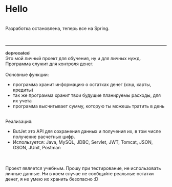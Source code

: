 <h1>Hello</h1><br>
Разработка остановлена, теперь все на Spring.

<br><hr>
<s>deprecated</s><br>
Это мой личный проект для обучения, ну и для личных нужд.<br>
Программа служит для контроля денег.
<br><br>Основные функции:<br>
<ul>
<li>программа хранит информацию о остатках денег (кэш, карты, кредиты)</li>
<li>так же программа хранит твои будущие планируемы расходы, для их учета</li>
<li>программа высчитывает сумму, которую ты можешь тратить в день</li>
</ul>
<br>Реализация:<br>
<ul>
<li>ButJet это API для сохранения данных и получения их, в том числе получение расчетных цифр.</li>
<li>Используется: Java, MySQL, JDBC, Servlet, JWT, Tomcat, JSON, GSON, JUnit, Postman</li>
</ul>
<br><br>
Проект является учебным. Прошу при тестирование, не использовать личные данные. Ни в коем случае не сообщайте реальные остатки денег, я не умею их хранить безопасно :D
